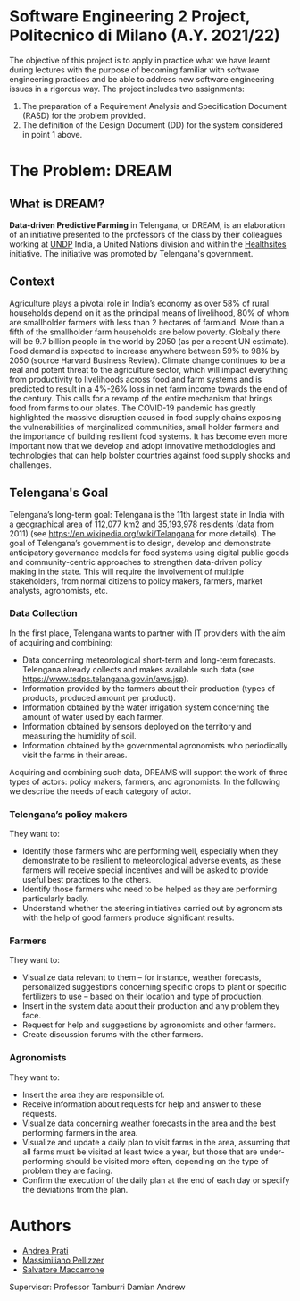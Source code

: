 # Software Engineering 2 Project, Politecnico di Milano (A.Y. 2021/22)
The objective of this project is to apply in practice what we have learnt during lectures with the purpose of
becoming familiar with software engineering practices and be able to address new software engineering
issues in a rigorous way. The project includes two assignments:
1. The preparation of a Requirement Analysis and Specification Document (RASD) for the problem provided.
2. The definition of the Design Document (DD) for the system considered in point 1 above.

# The Problem: DREAM
## What is DREAM?
**Data-driven Predictive Farming** in Telengana, or DREAM, is an elaboration of an initiative presented to the professors 
of the class by their colleagues working at [UNDP](https://www.in.undp.org/) India, a United Nations division and within 
the [Healthsites](https://www.healthsites.io/) initiative. The initiative was promoted by Telengana's government.

## Context
Agriculture plays a pivotal role in India’s economy as over 58% of rural households depend on
it as the principal means of livelihood, 80% of whom are smallholder farmers with less than 2 hectares
of farmland. More than a fifth of the smallholder farm households are below poverty. Globally there
will be 9.7 billion people in the world by 2050 (as per a recent UN estimate). Food demand is expected
to increase anywhere between 59% to 98% by 2050 (source Harvard Business Review). Climate change
continues to be a real and potent threat to the agriculture sector, which will impact everything from
productivity to livelihoods across food and farm systems and is predicted to result in a 4%-26% loss in
net farm income towards the end of the century. This calls for a revamp of the entire mechanism that
brings food from farms to our plates. The COVID-19 pandemic has greatly highlighted the massive
disruption caused in food supply chains exposing the vulnerabilities of marginalized communities, small
holder farmers and the importance of building resilient food systems. It has become even more
important now that we develop and adopt innovative methodologies and technologies that can help
bolster countries against food supply shocks and challenges.

## Telengana's Goal
Telengana’s long-term goal: Telengana is the 11th largest state in India with a geographical area of
112,077 km2 and 35,193,978 residents (data from 2011) (see https://en.wikipedia.org/wiki/Telangana
for more details). The goal of Telengana’s government is to design, develop and demonstrate
anticipatory governance models for food systems using digital public goods and community-centric
approaches to strengthen data-driven policy making in the state.
This will require the involvement of multiple stakeholders, from normal citizens to policy makers,
farmers, market analysts, agronomists, etc. 

### Data Collection
In the first place, Telengana wants to partner with IT providers with the aim of acquiring and combining:
- Data concerning meteorological short-term and long-term forecasts. Telengana already collects
and makes available such data (see https://www.tsdps.telangana.gov.in/aws.jsp).
- Information provided by the farmers about their production (types of products, produced
amount per product).
- Information obtained by the water irrigation system concerning the amount of water used by
each farmer.
- Information obtained by sensors deployed on the territory and measuring the humidity of soil.
- Information obtained by the governmental agronomists who periodically visit the farms in their
areas.


Acquiring and combining such data, DREAMS will support the work of three types of actors: policy
makers, farmers, and agronomists. In the following we describe the needs of each category of actor.


### Telengana’s policy makers 
They want to:
- Identify those farmers who are performing well, especially when they demonstrate to be
resilient to meteorological adverse events, as these farmers will receive special incentives and
will be asked to provide useful best practices to the others.
- Identify those farmers who need to be helped as they are performing particularly badly.
- Understand whether the steering initiatives carried out by agronomists with the help of good
farmers produce significant results.


### Farmers
They want to:
- Visualize data relevant to them – for instance, weather forecasts, personalized suggestions
concerning specific crops to plant or specific fertilizers to use – based on their location and type
of production.
- Insert in the system data about their production and any problem they face.
- Request for help and suggestions by agronomists and other farmers.
- Create discussion forums with the other farmers.


### Agronomists
They want to:
- Insert the area they are responsible of.
- Receive information about requests for help and answer to these requests.
- Visualize data concerning weather forecasts in the area and the best performing farmers in the
area.
- Visualize and update a daily plan to visit farms in the area, assuming that all farms must be
visited at least twice a year, but those that are under-performing should be visited more often,
depending on the type of problem they are facing.
- Confirm the execution of the daily plan at the end of each day or specify the deviations from the
plan.


# Authors

- [Andrea Prati](mailto:andrea.prati@mail.polimi.it)
- [Massimiliano Pellizzer](mailto:massimliano.pellizzer@mail.polimi.it)
- [Salvatore Maccarrone](mailto:salvatore.maccarrone@mail.polimi.it)

Supervisor: Professor Tamburri Damian Andrew
